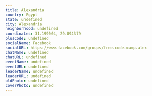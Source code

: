 ```yaml
---
title: Alexandria
country: Egypt
state: undefined
city: Alexandria
neighborhood: undefined
coordinates: 31.199004, 29.894379
plusCode: undefined
socialName: Facebook
socialURL: https://www.facebook.com/groups/free.code.camp.alex
chatName: undefined
chatURL: undefined
eventName: undefined
eventURL: undefined
leaderName: undefined
leaderURL: undefined
oldPhoto: undefined
coverPhoto: undefined
---
```

